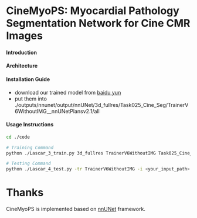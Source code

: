 # CineMyoPS: Myocardial Pathology Segmentation Network for Cine CMR Images


#### Introduction

####  Architecture

#### Installation Guide
- download our trained model from [baidu yun](https://pan.baidu.com/s/1ijuQaR0Ix6CE2Nu-TxareA?pwd=jrey)
- put them into ./outputs/nnunet/output/nnUNet/3d_fullres/Task025_Cine_Seg/TrainerV6WithoutIMG__nnUNetPlansv2.1/all

#### Usage Instructions

```bash
cd ./code

# Training Command
python ./Lascar_3_train.py 3d_fullres TrainerV6WithoutIMG Task025_Cine_Seg all

# Testing Command
python ./Lascar_4_test.py -tr TrainerV6WithoutIMG -i <your_input_path> -o <your_output_path> -t 025 --chk model_best --overwrite_existing --fold all
```

# Thanks
CineMyoPS is implemented based on [nnUNet](https://github.com/MIC-DKFZ/nnUNet) framework.
